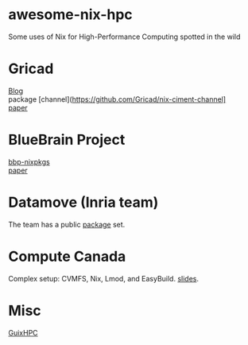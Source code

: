 # awesome-nix-hpc
Some uses of Nix for High-Performance Computing spotted in the wild

# Gricad
[Blog](https://gricad.github.io/calcul/)  
package [channel](https://github.com/Gricad/nix-ciment-channel]  
[paper](https://dl.acm.org/citation.cfm?id=3152556)

# BlueBrain Project
[bbp-nixpkgs](https://github.com/BlueBrain/bbp-nixpkgs)  
[paper](https://dl.acm.org/citation.cfm?id=2830172)

# Datamove (Inria team)
The team has a public [package](https://github.com/freuk/datamovepkgs) set.

# Compute Canada
Complex setup: CVMFS, Nix, Lmod, and EasyBuild. [slides](https://fosdem.org/2018/schedule/event/computecanada/).

# Misc
[GuixHPC](https://guix-hpc.bordeaux.inria.fr/)
